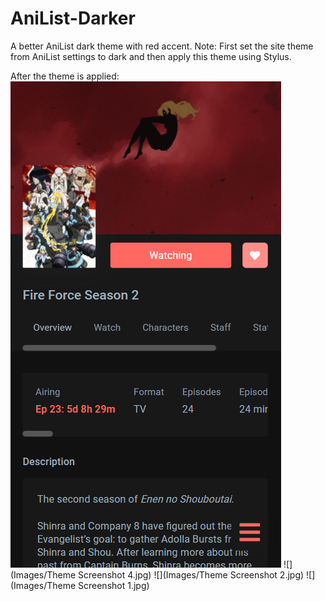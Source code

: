 # AniList-Darker
A better AniList dark theme with red accent.
Note: First set the site theme from AniList settings to dark and then apply this theme using Stylus.

After the theme is applied:
![](Images/Theme%20Screenshot%202.jpg)
![](Images/Theme Screenshot 4.jpg)
![](Images/Theme Screenshot 2.jpg)
![](Images/Theme Screenshot 1.jpg)
